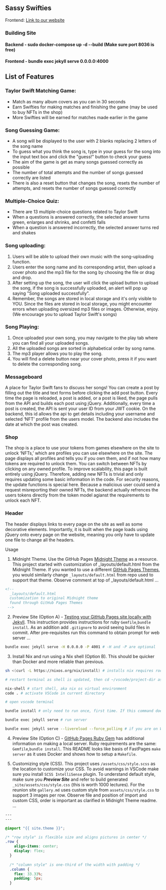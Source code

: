 ## Sassy Swifties

Frontend: [Link to our website](https://lwu1822.github.io/SassySwiftiesFrontend/landing.html)

### Building Site

#### Backend - sudo docker-compose up -d --build (Make sure port 8036 is free)
#### Frontend - bundle exec jekyll serve 0.0.0.0:4000

## List of Features

### Taylor Swift Matching Game:

- Match as many album covers as you can in 30 seconds
- Earn Swifties for making matches and finishing the game (may be used to buy NFTs in the shop)
- More Swifties will be earned for matches made earlier in the game

### Song Guessing Game:

- A song will be displayed to the user with 2 blanks replacing 2 letters of the song name
- To guess what you think the song is, type in your guess for the song into the input text box and click the "guess!" button to check your guess
- The aim of the game is get as many songs guessed correctly as possible
- The number of total attempts and the number of songs guessed correctly are listed
- There is also a reset button that changes the song, resets the number of attempts, and resets the number of songs guessed correctly

### Multiple-Choice Quiz:

- There are 13 multiple-choice questions related to Taylor Swift
- When a questions is answered correctly, the selected answer turns green, enlarges and shrinks, and confetti falls
- When a question is answered incorrectly, the selected answer turns red and shakes

### Song uploading:
1. Users will be able to upload their own music with the song-uploading function.
2. Users enter the song name and its corresponding artist, then upload a cover photo and the mp3 file for the song by choosing the file or drag and drop.
3. After setting up the song, the user will click the upload button to upload the song, if the song is successfully uploaded, an alert will pop up saying "Song uploaded successfully".
4. Remember, the songs are stored in local storage and it's only visible to YOU. Since the files are stored in local storage, you might encounter errors when uploading oversized mp3 files or images. Otherwise, enjoy. (We encourage you to upload Taylor Swift's songs)

### Song Playing:
1. Once uploaded your own song, you may navigate to the play tab where you can find all your uploaded songs.
2. All the uploaded songs are sorted in alphabetical order by song name. 
3. The mp3 player allows you to play the song.
4. You will find a delete button near your cover photo, press it if you want to delete the corresponding song.

### Messageboard

A place for Taylor Swift fans to discuss her songs! You can create a post by filling out the title and text forms before clicking the add post button. Every time the page is reloaded, a post is added, or a post is liked, the page pulls from the API and builds each post using jQuery. Additionally, every time a post is created, the API is sent your user ID from your JWT cookie. On the backend, this id allows the api to get details including your username and selected ‘NFT’ profile from the users model. The backend also includes the date at which the post was created. 

### Shop

The shop is a place to use your tokens from games elsewhere on the site to unlock ‘NFTs,’ which are profiles you can use elsewhere on the site. The page displays all profiles and tells you if you own them, and if not how many tokens are required to unlock them. You can switch between NFTs by clicking on any owned profile. To improve scalability, this page is built entirely using jQuery. Therefore, adding new NFTs is trivial and only requires updating some basic information in the code. For security reasons, the update functions is special here. Because a malicious user could send a request misreporting their owned NFTs, the backend actually refrences the users tokens directly from the token model agianst the requirements to unlock each NFT. 

### Header

The header displays links to every page on the site as well as some decorative elements. Importantly, it is built when the page loads using jQuery onto every page on the website, meaning you only have to update one file to change all the headers.

Usage

1. Midnight Theme. Use the GitHub Pages [Midnight Theme](https://github.com/pages-themes/midnight/blob/master/README.md) as a resource.  This project started with customization of _layouts/default.html from the Midnight Theme.  If you wanted to use a different [GitHub Pages Themes](https://pages.github.com/themes/), you would similarly change `_layouts/default.html` from repo used to support that theme.  Observe comment at top of _layouts/default.html ...

```html
<!-- 
  _layouts/default.html
  customization to original Midnight theme 
  found through GitHub Pages Themes
 -->
```

2. Preview Site (Option A) - [Testing your GitHub Pages site locally with Jekyll](https://docs.github.com/en/pages/setting-up-a-github-pages-site-with-jekyll/testing-your-github-pages-site-locally-with-jekyll).  This instruction provides instructions for ruby `Gemfile`,`bundle install`.  As an addition add `.gitignore` to avoid seeing build files in commit.   After pre-requisites run this command to obtain prompt for web server ...

```bash
bundle exec jekyll serve -H 0.0.0.0 -P 4001 # -H and -P are optional
```
3. Install Nix and run using a Nix shell (Option B).  This should be quicker than Docker and more reliable than previous.

```bash
sh <(curl -L https://nixos.org/nix/install) # installs nix requires root password

# restart terminal as shell is updated, then cd ~/vscode/project-dir assuming you have it cloned

nix-shell # start shell, aka nix os virtual environment
code . # activate VSCode in current directory

# open vscode terminal

bundle install # only need to run once, first time. If this command doesn't work, delete your github repo, and reclone it. 

bundle exec jekyll serve # run server

bundle exec jekyll serve --livereload --force_polling # if you are on WSL/windows and the above command doesn't work, try this.

```

4. Preview Site (Option C) - [GitHub Pages Ruby Gem](https://github.com/github/pages-gem) has additional information on making a local server.  Ruby requirements are the same: `Gemfile`,`bundle install`.   This README looks like basis of FastPages `make server` as it uses Docker and shows how to setup a `Makefile`.

5. Customizing style (CSS).  This project uses `/assets/css/style.scss` as the location to customize your CSS. To avoid warnings in VSCode make sure you install `SCSS IntelliSense` plugin.  To understand default style, make sure you ***Preview Site*** and refer to build generated `_site/assets/css/style.css` (this is worth 1000 lectures).  For the reunion site `gallery.md` uses custom style from `assets/css/style.css` to support 3 images per row.  Observe file and position of import and custom CSS, order is important as clarified in Midnight Theme readme. ...

```css
---
---

@import "{{ site.theme }}";

/* "row style" is flexible size and aligns pictures in center */
.row {
    align-items: center;
    display: flex;
  }
  
  /* "column style" is one-third of the width with padding */
  .column {
    flex: 33.33%;
    padding: 5px;
  }
```
